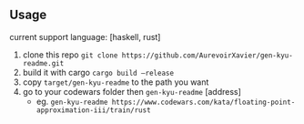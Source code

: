 ## Usage

current support language: [haskell, rust]

1. clone this repo `git clone https://github.com/AurevoirXavier/gen-kyu-readme.git`
2. build it with cargo `cargo build —release`
3. copy `target/gen-kyu-readme` to the path you want
4. go to your codewars folder then `gen-kyu-readme` [address]
   - eg. `gen-kyu-readme https://www.codewars.com/kata/floating-point-approximation-iii/train/rust`